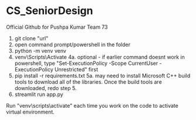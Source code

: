 # CS_SeniorDesign
Official Github for Pushpa Kumar Team 73

1. git clone "url"
2. open command prompt/powershell in the folder
3. python -m venv venv
4. venv\Scripts\Activate
4a. optional - if earlier command doesnt work in powershell, type "Set-ExecutionPolicy -Scope CurrentUser -ExecutionPolicy Unrestricted" first
5. pip install -r requirements.txt
5a. may need to install Microsoft C++ build tools to download all of the libraries. Once the build tools are downloaded, redo step 5.
6. streamlit run app.py


Run "venv\scripts\activate" each time you work on the code to activate virtual environment.